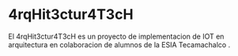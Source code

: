 # 4rqHit3ctur4T3cH

El 4rqHit3ctur4T3cH es un proyecto de implementacion de IOT en arquitectura en colaboracion de alumnos de la ESIA Tecamachalco .
